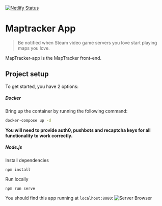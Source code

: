 [![Netlify Status](https://api.netlify.com/api/v1/badges/b830d038-f771-4839-b041-86e5e6b5c191/deploy-status)](https://app.netlify.com/sites/maptracker-app/deploys)

# Maptracker App

> Be notified when Steam video game servers you love start playing maps you love.

MapTracker-app is the MapTracker front-end.


## Project setup
To get started, you have 2 options:

##### Docker
Bring up the container by running the following command:
```bash
docker-compose up -d
```
**You will need to provide auth0, pushbots and recaptcha keys for all functionality to work correctly.**

##### Node.js
Install dependencies
```bash
npm install
```
Run locally
```
npm run serve
```

You should find this app running at `localhost:8080`:
![Server Browser](https://cdn.galaco.me/blog/projects/maptracker/server_browser.png)
